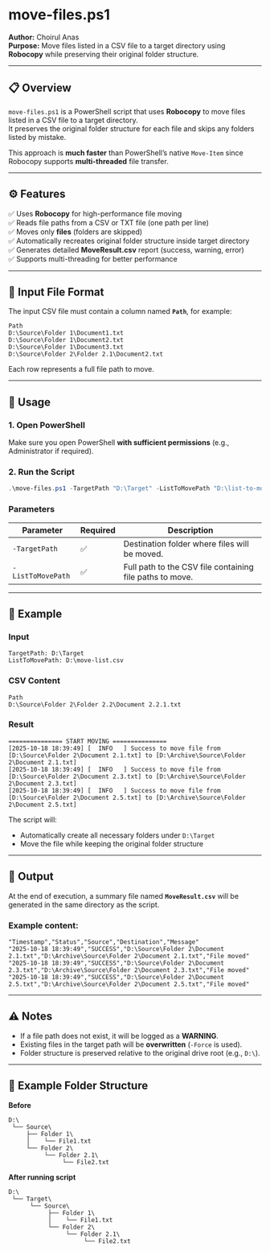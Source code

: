 # move-files.ps1  
**Author:** Choirul Anas  
**Purpose:** Move files listed in a CSV file to a target directory using **Robocopy** while preserving their original folder structure.

---

## 📋 Overview
`move-files.ps1` is a PowerShell script that uses **Robocopy** to move files listed in a CSV file to a target directory.  
It preserves the original folder structure for each file and skips any folders listed by mistake.

This approach is **much faster** than PowerShell’s native `Move-Item` since Robocopy supports **multi-threaded** file transfer.

---

## ⚙️ Features
✅ Uses **Robocopy** for high-performance file moving  
✅ Reads file paths from a CSV or TXT file (one path per line)  
✅ Moves only **files** (folders are skipped)  
✅ Automatically recreates original folder structure inside target directory  
✅ Generates detailed **MoveResult.csv** report (success, warning, error)  
✅ Supports multi-threading for better performance  

---

## 📂 Input File Format

The input CSV file must contain a column named **`Path`**, for example:

```csv
Path
D:\Source\Folder 1\Document1.txt
D:\Source\Folder 1\Document2.txt
D:\Source\Folder 1\Document3.txt
D:\Source\Folder 2\Folder 2.1\Document2.txt
```

Each row represents a full file path to move.

---

## 🚀 Usage

### **1. Open PowerShell**
Make sure you open PowerShell **with sufficient permissions** (e.g., Administrator if required).

### **2. Run the Script**

```powershell
.\move-files.ps1 -TargetPath "D:\Target" -ListToMovePath "D:\list-to-move.csv"
```

### **Parameters**

| Parameter | Required | Description |
|------------|-----------|-------------|
| `-TargetPath` | ✅ | Destination folder where files will be moved. |
| `-ListToMovePath` | ✅ | Full path to the CSV file containing file paths to move. |

---

## 🧩 Example

### **Input**
```
TargetPath: D:\Target
ListToMovePath: D:\move-list.csv
```

### **CSV Content**
```csv
Path
D:\Source\Folder 2\Folder 2.2\Document 2.2.1.txt
```

### **Result**
```
=============== START MOVING ===============
[2025-10-18 18:39:49] [  INFO   ] Success to move file from [D:\Source\Folder 2\Document 2.1.txt] to [D:\Archive\Source\Folder 2\Document 2.1.txt]
[2025-10-18 18:39:49] [  INFO   ] Success to move file from [D:\Source\Folder 2\Document 2.3.txt] to [D:\Archive\Source\Folder 2\Document 2.3.txt]
[2025-10-18 18:39:49] [  INFO   ] Success to move file from [D:\Source\Folder 2\Document 2.5.txt] to [D:\Archive\Source\Folder 2\Document 2.5.txt]
```

The script will:
- Automatically create all necessary folders under `D:\Target`
- Move the file while keeping the original folder structure

---

## 🧾 Output

At the end of execution, a summary file named **`MoveResult.csv`** will be generated in the same directory as the script.

### Example content:
```csv
"Timestamp","Status","Source","Destination","Message"
"2025-10-18 18:39:49","SUCCESS","D:\Source\Folder 2\Document 2.1.txt","D:\Archive\Source\Folder 2\Document 2.1.txt","File moved"
"2025-10-18 18:39:49","SUCCESS","D:\Source\Folder 2\Document 2.3.txt","D:\Archive\Source\Folder 2\Document 2.3.txt","File moved"
"2025-10-18 18:39:49","SUCCESS","D:\Source\Folder 2\Document 2.5.txt","D:\Archive\Source\Folder 2\Document 2.5.txt","File moved"
```

---

## ⚠️ Notes
- If a file path does not exist, it will be logged as a **WARNING**.
- Existing files in the target path will be **overwritten** (`-Force` is used).
- Folder structure is preserved relative to the original drive root (e.g., `D:\`).

---

## 🧰 Example Folder Structure

**Before**
```
D:\
 └── Source\
     ├── Folder 1\
     │    └── File1.txt
     └── Folder 2\
          └── Folder 2.1\
               └── File2.txt
```

**After running script**
```
D:\
 └── Target\
      └── Source\
           ├── Folder 1\
           │    └── File1.txt
           └── Folder 2\
                └── Folder 2.1\
                     └── File2.txt
```
